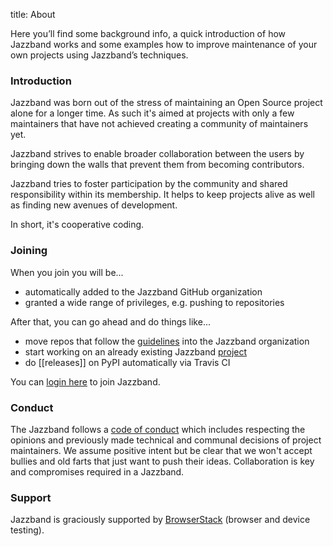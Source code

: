 title: About

Here you’ll find some background info, a quick introduction of how
Jazzband works and some examples how to improve maintenance of
your own projects using Jazzband’s techniques.

### Introduction

Jazzband was born out of the stress of maintaining an Open Source project
alone for a longer time. As such it's aimed at projects with only a
few maintainers that have not achieved creating a community of maintainers
yet.

Jazzband strives to enable broader collaboration between the users by
bringing down the walls that prevent them from becoming contributors.

Jazzband tries to foster participation by the community and shared
responsibility within its membership. It helps to keep projects alive as
well as finding new avenues of development.

In short, it's cooperative coding.

### Joining

When you join you will be...

- automatically added to the Jazzband GitHub organization
- granted a wide range of privileges, e.g. pushing to repositories

After that, you can go ahead and do things like...

- move repos that follow the [guidelines](/about/guidelines) into the Jazzband organization
- start working on an already existing Jazzband [project](/projects)
- do [[releases]] on PyPI automatically via Travis CI

You can [login here](/account/login) to join Jazzband.

### Conduct

The Jazzband follows a [code of conduct](/about/conduct) which includes
respecting the opinions and previously made technical and communal decisions
of project maintainers. We assume positive intent but be clear that we won't
accept bullies and old farts that just want to push their ideas. Collaboration
is key and compromises required in a Jazzband.

### Support

Jazzband is graciously supported by
[BrowserStack](https://www.browserstack.com) (browser and device testing).
